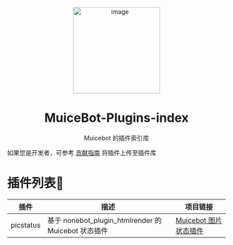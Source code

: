 <div align=center>
  <img width=200 src="https://bot.snowy.moe/logo.png" alt="image"/>
  <h1 align="center">MuiceBot-Plugins-index</h1>
  <p align="center">Muicebot 的插件索引库</p>
</div>

如果您是开发者，可参考 [贡献指南](./CONTRIBUTING.md) 将插件上传至插件库

# 插件列表🧩

| 插件                     | 描述                                                                     | 项目链接                    |
| ------------------------ | ------------------------------------------------------------------------ | -------------------------- |
| picstatus | 基于 nonebot_plugin_htmlrender 的 Muicebot 状态插件| [Muicebot 图片状态插件](https://github.com/MuikaAI/Muicebot-Plugin-Status) |
